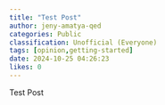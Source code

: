 ```yaml
---
title: "Test Post"
author: jeny-amatya-qed
categories: Public
classification: Unofficial (Everyone)
tags: [opinion,getting-started]
date: 2024-10-25 04:26:23 
likes: 0
---
```


Test Post